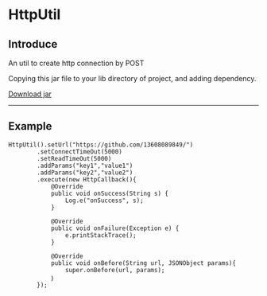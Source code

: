 # HttpUtil

## Introduce

An util to create http connection by POST

Copying this jar file to your lib directory of project, and adding dependency.

[Download jar](https://github.com/13608089849/HttpUtil/raw/master/HttpUtil_V2.0.jar)

----

## Example

	HttpUtil().setUrl("https://github.com/13608089849/")
			.setConnectTimeOut(5000)
			.setReadTimeOut(5000)
			.addParams("key1","value1")
			.addParams("key2","value2")
			.execute(new HttpCallback(){
				@Override
				public void onSuccess(String s) {
					Log.e("onSuccess", s);
				}

				@Override
				public void onFailure(Exception e) {
					e.printStackTrace();
				}

				@Override
				public void onBefore(String url, JSONObject params){
					super.onBefore(url, params);
				｝
			});
